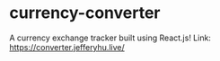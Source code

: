 # currency-converter
A currency exchange tracker built using React.js! Link: https://converter.jefferyhu.live/
